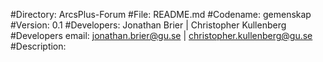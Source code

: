 #Directory: ArcsPlus-Forum
#File: README.md
#Codename: gemenskap
#Version: 0.1
#Developers: Jonathan Brier | Christopher Kullenberg
#Developers email: jonathan.brier@gu.se | christopher.kullenberg@gu.se
#Description:
